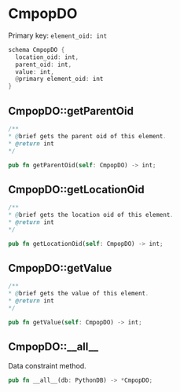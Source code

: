 # CmpopDO

Primary key: `element_oid: int`

```rust
schema CmpopDO {
  location_oid: int,
  parent_oid: int,
  value: int,
  @primary element_oid: int
}
```
## CmpopDO::getParentOid

```java
/**
* @brief gets the parent oid of this element.
* @return int
*/
```
```rust
pub fn getParentOid(self: CmpopDO) -> int;
```
## CmpopDO::getLocationOid

```java
/**
* @brief gets the location oid of this element.
* @return int
*/
```
```rust
pub fn getLocationOid(self: CmpopDO) -> int;
```
## CmpopDO::getValue

```java
/**
* @brief gets the value of this element.
* @return int
*/
```
```rust
pub fn getValue(self: CmpopDO) -> int;
```
## CmpopDO::\_\_all\_\_

Data constraint method.

```rust
pub fn __all__(db: PythonDB) -> *CmpopDO;
```
